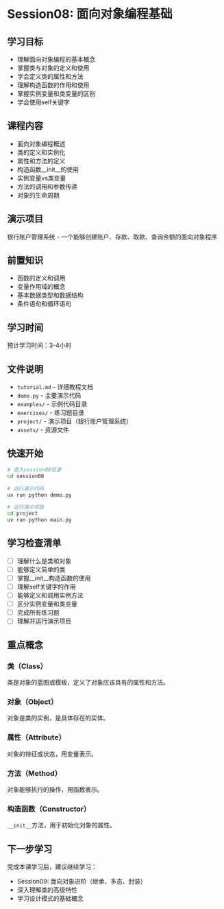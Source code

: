 # Session08: 面向对象编程基础

## 学习目标
- 理解面向对象编程的基本概念
- 掌握类与对象的定义和使用
- 学会定义类的属性和方法
- 理解构造函数的作用和使用
- 掌握实例变量和类变量的区别
- 学会使用self关键字

## 课程内容
- 面向对象编程概述
- 类的定义和实例化
- 属性和方法的定义
- 构造函数__init__的使用
- 实例变量vs类变量
- 方法的调用和参数传递
- 对象的生命周期

## 演示项目
银行账户管理系统 - 一个能够创建账户、存款、取款、查询余额的面向对象程序

## 前置知识
- 函数的定义和调用
- 变量作用域的概念
- 基本数据类型和数据结构
- 条件语句和循环语句

## 学习时间
预计学习时间：3-4小时

## 文件说明
- `tutorial.md` - 详细教程文档
- `demo.py` - 主要演示代码
- `examples/` - 示例代码目录
- `exercises/` - 练习题目录
- `project/` - 演示项目（银行账户管理系统）
- `assets/` - 资源文件

## 快速开始

```bash
# 进入session08目录
cd session08

# 运行演示代码
uv run python demo.py

# 运行演示项目
cd project
uv run python main.py
```

## 学习检查清单

- [ ] 理解什么是类和对象
- [ ] 能够定义简单的类
- [ ] 掌握__init__构造函数的使用
- [ ] 理解self关键字的作用
- [ ] 能够定义和调用实例方法
- [ ] 区分实例变量和类变量
- [ ] 完成所有练习题
- [ ] 理解并运行演示项目

## 重点概念

### 类（Class）
类是对象的蓝图或模板，定义了对象应该具有的属性和方法。

### 对象（Object）
对象是类的实例，是具体存在的实体。

### 属性（Attribute）
对象的特征或状态，用变量表示。

### 方法（Method）
对象能够执行的操作，用函数表示。

### 构造函数（Constructor）
`__init__`方法，用于初始化对象的属性。

## 下一步学习
完成本课学习后，建议继续学习：
- Session09: 面向对象进阶（继承、多态、封装）
- 深入理解类的高级特性
- 学习设计模式的基础概念